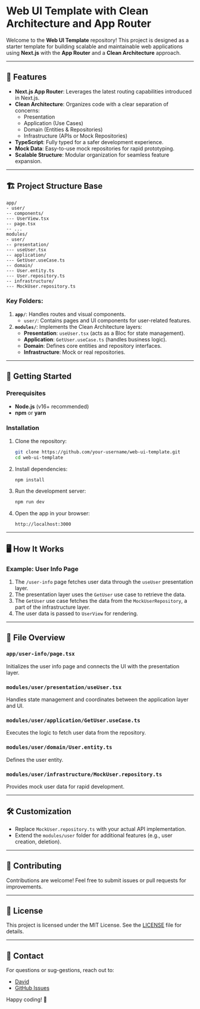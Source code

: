 # Web UI Template with Clean Architecture and App Router

Welcome to the **Web UI Template** repository! This project is designed as a starter template for building scalable and maintainable web applications using **Next.js** with the **App Router** and a **Clean Architecture** approach.

---

## 🚀 **Features**
- **Next.js App Router**: Leverages the latest routing capabilities introduced in Next.js.
- **Clean Architecture**: Organizes code with a clear separation of concerns:
  - Presentation
  - Application (Use Cases)
  - Domain (Entities & Repositories)
  - Infrastructure (APIs or Mock Repositories)
- **TypeScript**: Fully typed for a safer development experience.
- **Mock Data**: Easy-to-use mock repositories for rapid prototyping.
- **Scalable Structure**: Modular organization for seamless feature expansion.

---

## 🏗️ **Project Structure Base**
```
app/
- user/
-- components/
--- UserView.tsx
-- page.tsx
-- ...
modules/
- user/
-- presentation/
--- useUser.tsx
-- application/
--- GetUser.useCase.ts
-- domain/
--- User.entity.ts
--- User.repository.ts
-- infrastructure/
--- MockUser.repository.ts
```

### Key Folders:
1. **`app/`**: Handles routes and visual components.
   - `user/`: Contains pages and UI components for user-related features.
2. **`modules/`**: Implements the Clean Architecture layers:
   - **Presentation**: `useUser.tsx` (acts as a Bloc for state management).
   - **Application**: `GetUser.useCase.ts` (handles business logic).
   - **Domain**: Defines core entities and repository interfaces.
   - **Infrastructure**: Mock or real repositories.

---

## 🔧 **Getting Started**

### Prerequisites
- **Node.js** (v16+ recommended)
- **npm** or **yarn**

### Installation
1. Clone the repository:
   ```bash
   git clone https://github.com/your-username/web-ui-template.git
   cd web-ui-template
   ```
2. Install dependencies:
   ```bash
   npm install
   ```
3. Run the development server:
   ```bash
   npm run dev
   ```
4. Open the app in your browser:
   ```
   http://localhost:3000
   ```

---

## 🖥️ **How It Works**

### Example: User Info Page
1. The `/user-info` page fetches user data through the `useUser` presentation layer.
2. The presentation layer uses the `GetUser` use case to retrieve the data.
3. The `GetUser` use case fetches the data from the `MockUserRepository`, a part of the infrastructure layer.
4. The user data is passed to `UserView` for rendering.

---

## 📁 **File Overview**

### `app/user-info/page.tsx`
Initializes the user info page and connects the UI with the presentation layer.

### `modules/user/presentation/useUser.tsx`
Handles state management and coordinates between the application layer and UI.

### `modules/user/application/GetUser.useCase.ts`
Executes the logic to fetch user data from the repository.

### `modules/user/domain/User.entity.ts`
Defines the user entity.

### `modules/user/infrastructure/MockUser.repository.ts`
Provides mock user data for rapid development.

---

## 🛠️ **Customization**
- Replace `MockUser.repository.ts` with your actual API implementation.
- Extend the `modules/user` folder for additional features (e.g., user creation, deletion).

---

## 🤝 **Contributing**
Contributions are welcome! Feel free to submit issues or pull requests for improvements.

---

## 📄 **License**
This project is licensed under the MIT License. See the [LICENSE](LICENSE) file for details.

---

## 📧 **Contact**
For questions or sug-gestions, reach out to:
- [David](mailto:daeperdomocr@unal.edu.co)
- [GitHub Issues](https://github.com/davideperdomo/web-ui-template/issues) 

Happy coding! 🎉